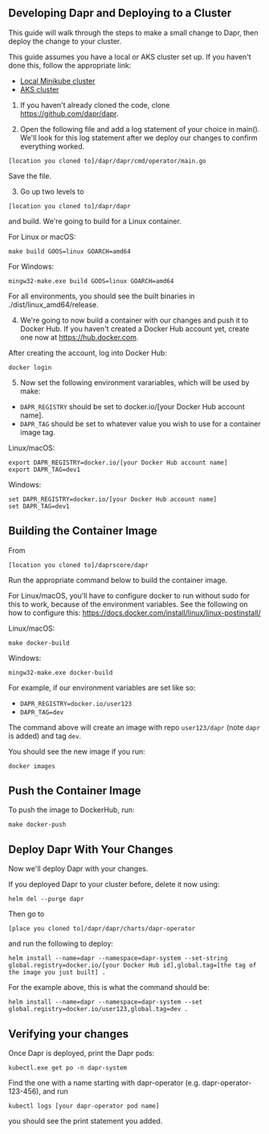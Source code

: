 
## Developing Dapr and Deploying to a Cluster

This guide will walk through the steps to make a small change to Dapr, then deploy the change to your cluster.

This guide assumes you have a local or AKS cluster set up.  If you haven't done this, follow the appropriate link:
- [Local Minikube cluster](./setup_minikube.md)
- [AKS cluster](/setup_aks.md)

1. If you haven't already cloned the code, clone https://github.com/dapr/dapr.

2. Open the following file and add a log statement of your choice in main().  We'll look for this log statement after we deploy our changes to confirm everything worked.
```
[location you cloned to]/dapr/dapr/cmd/operator/main.go
```

Save the file.

3.  Go up two levels to 
```
[location you cloned to]/dapr/dapr
```

and build.  We're going to build for a Linux container.

For Linux or macOS:
```
make build GOOS=linux GOARCH=amd64
```

For Windows:
```
mingw32-make.exe build GOOS=linux GOARCH=amd64
```

For all environments, you should see the built binaries in ./dist/linux_amd64/release.

4. We're going to now build a container with our changes and push it to Docker Hub.  If you haven't created a Docker Hub account yet, create one now at https://hub.docker.com.

After creating the account, log into Docker Hub:
```
docker login
```

5. Now set the following environment varariables, which will be used by make:
- `DAPR_REGISTRY` should be set to docker.io/[your Docker Hub account name].
- `DAPR_TAG` should be set to whatever value you wish to use for a container image tag.


Linux/macOS:
```
export DAPR_REGISTRY=docker.io/[your Docker Hub account name]
export DAPR_TAG=dev1
```

Windows:

```
set DAPR_REGISTRY=docker.io/[your Docker Hub account name]
set DAPR_TAG=dev1
```

## Building the Container Image
From
```
[location you cloned to]/daprscore/dapr
```

Run the appropriate command below to build the container image.

For Linux/macOS, you'll have to configure docker to run without sudo for this to work, because of the environment variables.  See the following on how to configure this:  https://docs.docker.com/install/linux/linux-postinstall/

Linux/macOS:
```
make docker-build
```
Windows:
```
mingw32-make.exe docker-build
```

For example, if our environment variables are set like so:
- `DAPR_REGISTRY=docker.io/user123` 
- `DAPR_TAG=dev`

The command above will create an image with repo `user123/dapr` (note `dapr` is added) and tag `dev`.

You should see the new image if you run:
```
docker images
```
## Push the Container Image

To push the image to DockerHub, run:
```
make docker-push
```

## Deploy Dapr With Your Changes
Now we'll deploy Dapr with your changes.

If you deployed Dapr to your cluster before, delete it now using:
```
helm del --purge dapr
```

Then go to 

```
[place you cloned to]/dapr/dapr/charts/dapr-operator
```

and run the following to deploy:
```
helm install --name=dapr --namespace=dapr-system --set-string global.registry=docker.io/[your Docker Hub id],global.tag=[the tag of the image you just built] .
```

For the example above, this is what the command should be:
```
helm install --name=dapr --namespace=dapr-system --set global.registry=docker.io/user123,global.tag=dev .
```

## Verifying your changes

Once Dapr is deployed, print the Dapr pods:

```
kubectl.exe get po -n dapr-system

```

Find the one with a name starting with dapr-operator (e.g. dapr-operator-123-456), and run

```
kubectl logs [your dapr-operator pod name]
```

you should see the print statement you added.

 